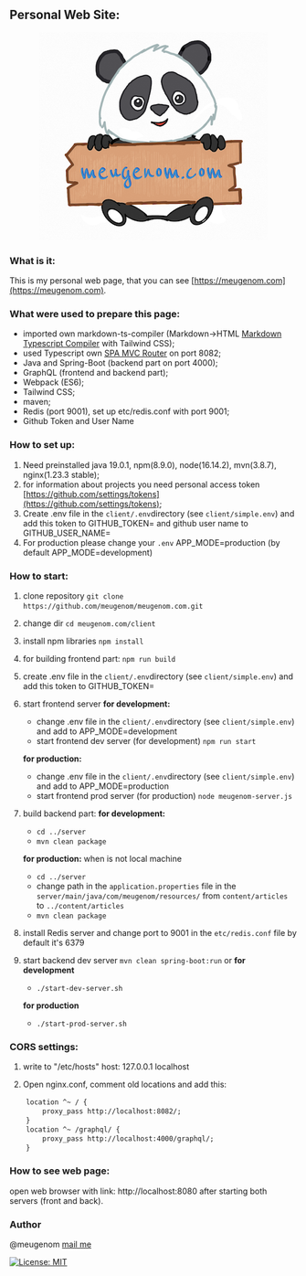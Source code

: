 ## Personal Web Site:

<center>
	<img alt="" src="./assets/panda-meugenom.png"/>
</center>

### What is it:

This is my personal web page, that you can see [https://meugenom.com](https://meugenom.com).

### What were used to prepare this page:

- imported own markdown-ts-compiler (Markdown->HTML [Markdown Typescript Compiler](https://github.com/meugenom/markdown-ts-compiler) with Tailwind CSS);
- used Typescript own [SPA MVC Router](https://github.com/meugenom/spa-mvc-router) on port 8082;
- Java and Spring-Boot (backend part on port 4000);
- GraphQL (frontend and backend part);
- Webpack (ES6);
- Tailwind CSS;
- maven;
- Redis (port 9001), set up  etc/redis.conf with port 9001;
- Github Token and User Name

### How to set up:

1. Need preinstalled java 19.0.1, npm(8.9.0), node(16.14.2), mvn(3.8.7), nginx(1.23.3 stable);
2. for information about projects you need  personal access token [https://github.com/settings/tokens](https://github.com/settings/tokens);
3. Create .env file in the `client/.env`directory (see `client/simple.env`)  and add this token to GITHUB_TOKEN= and github user name to GITHUB_USER_NAME=
4. For production please change your `.env` APP_MODE=production (by default APP_MODE=development)

### How to start:

1. clone repository 
`git clone https://github.com/meugenom/meugenom.com.git`

2. change dir
`cd meugenom.com/client`

3. install npm libraries
`npm install`

4. for building frontend part:
`npm run build`

5. create .env file in the `client/.env`directory (see `client/simple.env`)  and add this token to GITHUB_TOKEN=

6. start frontend server
	**for development:**	
	- change .env file in the `client/.env`directory (see `client/simple.env`)  and add to APP_MODE=development
	- start frontend dev server (for development)
	`npm run start`

	**for production:**	
	- change .env file in the `client/.env`directory (see `client/simple.env`)  and add to APP_MODE=production
	- start frontend prod server (for production)
	`node meugenom-server.js`

7. build backend part:
	**for development:**	
	- `cd ../server`
	- `mvn clean package`

	**for production:** when is not local machine
	- `cd ../server`
	- change path in the `application.properties` file in the `server/main/java/com/meugenom/resources/` from `content/articles` to `../content/articles`
	- `mvn clean package`


8. install Redis server and change port to 9001 in the `etc/redis.conf` file by default it's 6379

9. start backend dev server `mvn clean spring-boot:run`
	or
	**for development**
	- `./start-dev-server.sh`

	**for production**
	- `./start-prod-server.sh`

### CORS settings:
1. write to  "/etc/hosts" host:
127.0.0.1 localhost

2. Open nginx.conf, comment old locations and add this:

```
	location ^~ / {
		proxy_pass http://localhost:8082/;
	}
	location ^~ /graphql/ {
		proxy_pass http://localhost:4000/graphql/; 
	}
```

### How to see web page:

open web browser with link:  http://localhost:8080 after starting both servers (front and back).

### Author 
@meugenom [mail me](mailto:hallo@meugenom.com?subject=Github%20source%20question&amp;body=Hello%20Eugen,%0D%0A%0D%0Ahier%20is%20your%20message)

[![License: MIT](https://img.shields.io/badge/License-MIT-green.svg)](https://opensource.org/licenses/MIT)

